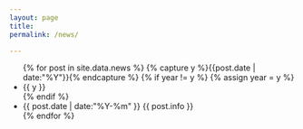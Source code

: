 ```yaml
---
layout: page
title:  
permalink: /news/

---
```


<ul class="listing">
{% for post in site.data.news %}  
  {% capture y %}{{post.date | date:"%Y"}}{% endcapture %}
  {% if year != y %}
    {% assign year = y %}
    <li class="listing-seperator">{{ y }}</li>
  {% endif %}
  <li class="listing-item">
    <time datetime="{{ post.date | date:"%Y-%m"}}">{{ post.date | date:"%Y-%m" }}</time> {{ post.info }}
  </li>
{% endfor %}
</ul>

<!-- <ul class="listing">
<li class="listing-seperator">2023</li>
<li class="listing-item">
<time datetime="2023">2023-06</time>
	Ph.D. thesis defense: check!
</li>

<li class="listing-item">
<time datetime="2023">2023-06</time>
	Our paper on query-free black-box adversarial attack against speaker recognition systems is accepted by USENIX 2023.
</li>

<li class="listing-seperator">2022</li>
<br />
<li class="listing-item">
<time datetime="2022">2022-10</time>
	Win 2nd Place Prize in <a href="https://mlsec.io/">MLSec Face Recognition Challenge</a>.
</li>

<li class="listing-item">
<time datetime="2022">2022-07</time>
	Our paper on using adversarial attacks to accelerate neural network verification is accepted by SAS 2022.
</li>

<li class="listing-item">
<time datetime="2022">2022-07</time>
	Our paper "QVIP: An ILP-based  Formal Verification Approach for Quantized Neural Networks" is accepted by ASE 2022.
</li>

<li class="listing-item">
<time datetime="2022">2022-06</time>
	I am currently a research assistant / visiting student in Singapore Management University, RISE Lab, co-advised by <a href="http://sunjun.site/">Prof. Sun Jun</a>
</li>

<li class="listing-item">
<time datetime="2022">2022-04</time>
	Serve on the Artifact Evaluation Committee (AEC) of OSDI, Usenix ATC and ISSTA 2022.
</li>

<li class="listing-seperator">2021</li>
<br />
<li class="listing-item">
<time datetime="2021">2021-12</time>
	Awarded China national scholarship.
</li>

<li class="listing-item">
<time datetime="2021">2021-12</time>
	Win Merit Prize in <a href="https://security.oppo.com/challenge/home.html">OPPO 2021 Security AI Challenge</a>.
</li>

<li class="listing-item">
<time datetime="2021">2021-06</time>
	Win the 3rd place in ACM MM 2021 Robust Logo Detection Competition among 36489 participating teams.
</li>

<li class="listing-item">
<time datetime="2021">2021-06</time>
	Our paper about black-box adversarial attack and discretization problem is accepted by TDSC.
</li>

<li class="listing-item">
<time datetime="2021">2021-04</time>
	Our paper "Attack as Defense: Characterizing Adversarial Examples using Robustness" is accepted by ISSTA 2021.
</li>

<li class="listing-item">
<time datetime="2021">2021-04</time>
	Our paper "BDD4BNN: A BDD-based Quantitative Analysis Framework for Binarized Neural Networks" is accepted by CAV 2021. Congratulations to <a href="http://s3l.shanghaitech.edu.cn/people/yedizhang/">Yedi</a>.
</li>

<li class="listing-item">
<time datetime="2021">2021-04</time>
	Win the 3rd place in CVPR2021 Security AI Challenger Track1: 
	White-box Adversarial Attacks on ML Defense Models. This competition is part of <a href="https://aisecure-workshop.github.io/amlcvpr2021/">AML-CV</a> Workshop at CVPR 2021.
</li>

</ul> -->
